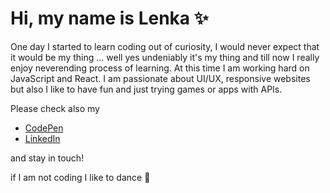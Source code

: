 # Hi, my name is Lenka :sparkles:

One day I started to learn coding out of curiosity, I would never expect that it would be my thing ... well yes undeniably it's my thing and till now I really enjoy neverending process of learning. At this time I am working hard on JavaScript and React. 
I am passionate about UI/UX, responsive websites but also I like to have fun and just trying games or apps with APIs. 

Please check also my 
- [CodePen](https://codepen.io/LenkaPuf) 
- [LinkedIn](https://www.linkedin.com/in/lenkafuksova82878/)

and stay in touch! 

if I am not coding I like to dance :dancer:
